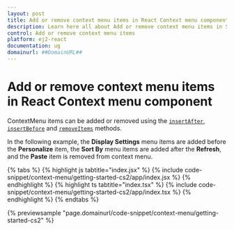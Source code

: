```yaml
---
layout: post
title: Add or remove context menu items in React Context menu component | Syncfusion
description: Learn here all about Add or remove context menu items in Syncfusion React Context menu component of Syncfusion Essential JS 2 and more.
control: Add or remove context menu items 
platform: ej2-react
documentation: ug
domainurl: ##DomainURL##
---
```

# Add or remove context menu items in React Context menu component

ContextMenu items can be added or removed using the [`insertAfter`](https://ej2.syncfusion.com/react/documentation/api/menu/#insertafter), [`insertBefore`](https://ej2.syncfusion.com/react/documentation/api/menu/#insertbefore) and [`removeItems`](https://ej2.syncfusion.com/react/documentation/api/menu/#removeitems) methods.

In the following example, the **Display Settings** menu items are added before the **Personalize** item, the **Sort By** menu items are added after the **Refresh**, and the **Paste** item is removed from context menu.

{% tabs %}
{% highlight js tabtitle="index.jsx" %}
{% include code-snippet/context-menu/getting-started-cs2/app/index.jsx %}
{% endhighlight %}
{% highlight ts tabtitle="index.tsx" %}
{% include code-snippet/context-menu/getting-started-cs2/app/index.tsx %}
{% endhighlight %}
{% endtabs %}

 {% previewsample "page.domainurl/code-snippet/context-menu/getting-started-cs2" %}
